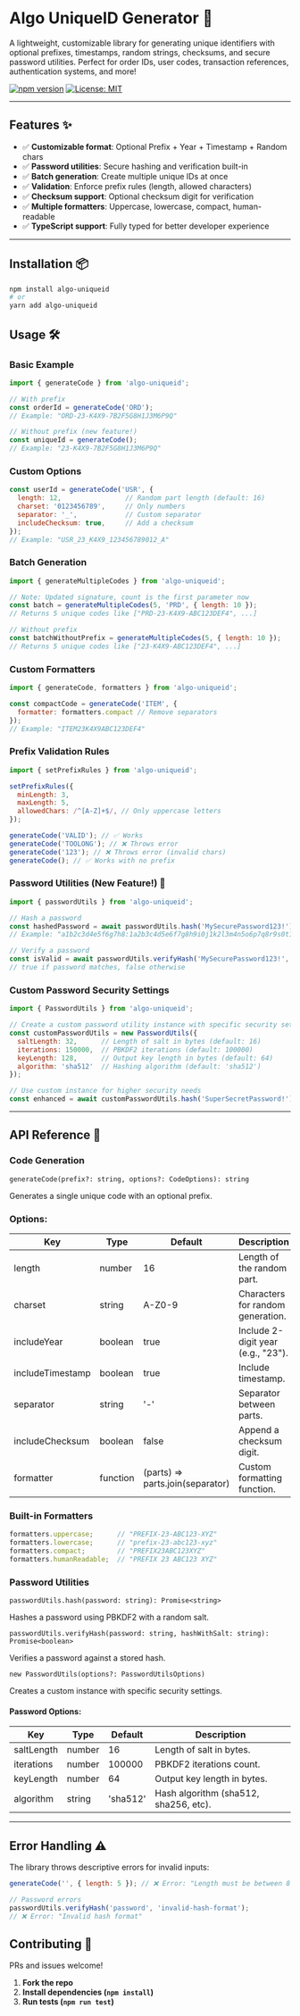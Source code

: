 # Algo UniqueID Generator 🚀

A lightweight, customizable library for generating unique identifiers with optional prefixes, timestamps, random strings, checksums, and secure password utilities. Perfect for order IDs, user codes, transaction references, authentication systems, and more!

[![npm version](https://img.shields.io/npm/v/algo-uniqueid)](https://www.npmjs.com/package/algo-uniqueid)
[![License: MIT](https://img.shields.io/badge/License-MIT-blue.svg)](https://opensource.org/licenses/MIT)

---

## Features ✨

- ✅ **Customizable format**: Optional Prefix + Year + Timestamp + Random chars  
- ✅ **Password utilities**: Secure hashing and verification built-in  
- ✅ **Batch generation**: Create multiple unique IDs at once  
- ✅ **Validation**: Enforce prefix rules (length, allowed characters)  
- ✅ **Checksum support**: Optional checksum digit for verification  
- ✅ **Multiple formatters**: Uppercase, lowercase, compact, human-readable  
- ✅ **TypeScript support**: Fully typed for better developer experience  

---

## Installation 📦

```bash
npm install algo-uniqueid
# or
yarn add algo-uniqueid
```

## Usage 🛠

### Basic Example

```js
import { generateCode } from 'algo-uniqueid';

// With prefix
const orderId = generateCode('ORD'); 
// Example: "ORD-23-K4X9-7B2F5G8H1J3M6P9Q"

// Without prefix (new feature!)
const uniqueId = generateCode(); 
// Example: "23-K4X9-7B2F5G8H1J3M6P9Q"
```

### Custom Options

```js
const userId = generateCode('USR', {
  length: 12,                // Random part length (default: 16)
  charset: '0123456789',     // Only numbers
  separator: '_',            // Custom separator
  includeChecksum: true,     // Add a checksum
});
// Example: "USR_23_K4X9_123456789012_A"
```

### Batch Generation

```js
import { generateMultipleCodes } from 'algo-uniqueid';

// Note: Updated signature, count is the first parameter now
const batch = generateMultipleCodes(5, 'PRD', { length: 10 });
// Returns 5 unique codes like ["PRD-23-K4X9-ABC123DEF4", ...]

// Without prefix
const batchWithoutPrefix = generateMultipleCodes(5, { length: 10 });
// Returns 5 unique codes like ["23-K4X9-ABC123DEF4", ...]
```

### Custom Formatters

```js
import { generateCode, formatters } from 'algo-uniqueid';

const compactCode = generateCode('ITEM', { 
  formatter: formatters.compact // Remove separators
});
// Example: "ITEM23K4X9ABC123DEF4"
```

### Prefix Validation Rules

```js
import { setPrefixRules } from 'algo-uniqueid';

setPrefixRules({
  minLength: 3,
  maxLength: 5,
  allowedChars: /^[A-Z]+$/, // Only uppercase letters
});

generateCode('VALID'); // ✅ Works  
generateCode('TOOLONG'); // ❌ Throws error  
generateCode('123'); // ❌ Throws error (invalid chars)
generateCode(); // ✅ Works with no prefix  
```

### Password Utilities (New Feature!) 🔐

```js
import { passwordUtils } from 'algo-uniqueid';

// Hash a password
const hashedPassword = await passwordUtils.hash('MySecurePassword123!');
// Example: "a1b2c3d4e5f6g7h8:1a2b3c4d5e6f7g8h9i0j1k2l3m4n5o6p7q8r9s0t1u2v3w4x5y6z7"

// Verify a password
const isValid = await passwordUtils.verifyHash('MySecurePassword123!', hashedPassword);
// true if password matches, false otherwise
```

### Custom Password Security Settings

```js
import { PasswordUtils } from 'algo-uniqueid';

// Create a custom password utility instance with specific security settings
const customPasswordUtils = new PasswordUtils({
  saltLength: 32,      // Length of salt in bytes (default: 16)
  iterations: 150000,  // PBKDF2 iterations (default: 100000)
  keyLength: 128,      // Output key length in bytes (default: 64)
  algorithm: 'sha512'  // Hashing algorithm (default: 'sha512')
});

// Use custom instance for higher security needs
const enhanced = await customPasswordUtils.hash('SuperSecretPassword!');
```

---

## API Reference 📖

### Code Generation

`generateCode(prefix?: string, options?: CodeOptions): string`

Generates a single unique code with an optional prefix.

### Options:

| Key              | Type     | Default                          | Description                        |
| ---------------- | -------- | -------------------------------- | ---------------------------------- |
| length           | number   | 16                               | Length of the random part.         |
| charset          | string   | A-Z0-9                           | Characters for random generation.  |
| includeYear      | boolean  | true                             | Include 2-digit year (e.g., "23"). |
| includeTimestamp | boolean  | true                             | Include timestamp.                 |
| separator        | string   | '-'                              | Separator between parts.           |
| includeChecksum  | boolean  | false                            | Append a checksum digit.           |
| formatter        | function | (parts) => parts.join(separator) | Custom formatting function.        |


### Built-in Formatters

```js
formatters.uppercase;      // "PREFIX-23-ABC123-XYZ"  
formatters.lowercase;      // "prefix-23-abc123-xyz"  
formatters.compact;        // "PREFIX23ABC123XYZ"  
formatters.humanReadable;  // "PREFIX 23 ABC123 XYZ"  
```

### Password Utilities

`passwordUtils.hash(password: string): Promise<string>`

Hashes a password using PBKDF2 with a random salt.

`passwordUtils.verifyHash(password: string, hashWithSalt: string): Promise<boolean>`

Verifies a password against a stored hash.

`new PasswordUtils(options?: PasswordUtilsOptions)`

Creates a custom instance with specific security settings.

#### Password Options:

| Key        | Type   | Default  | Description                           |
| ---------- | ------ | -------- | ------------------------------------- |
| saltLength | number | 16       | Length of salt in bytes.              |
| iterations | number | 100000   | PBKDF2 iterations count.              |
| keyLength  | number | 64       | Output key length in bytes.           |
| algorithm  | string | 'sha512' | Hash algorithm (sha512, sha256, etc). |

--- 

## Error Handling ⚠️
The library throws descriptive errors for invalid inputs:
```js
generateCode('', { length: 5 }); // ❌ Error: "Length must be between 8 and 64"

// Password errors
passwordUtils.verifyHash('password', 'invalid-hash-format');
// ❌ Error: "Invalid hash format"
```

## Contributing 🤝
PRs and issues welcome!
1. **Fork the repo** 
2. **Install dependencies (`npm install`)**  
3. **Run tests (`npm run test`)**